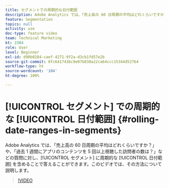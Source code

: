 ```yaml
---
title: セグメントでの周期的な日付範囲
description: Adobe Analytics では、「売上高の 60 日周期の平均はどれくらいですか？」や、「過去 1 週間にアプリのコンテンツを 5 回以上視聴した訪問者の数は？」などの質問に対し、セグメントに周期的な日付範囲を含めることで答えることができます。このビデオでは、その方法について説明します。
feature: Segmentation
topics: null
activity: use
doc-type: feature video
team: Technical Marketing
kt: 2304
role: User
level: Beginner
exl-id: d90b0284-caef-4271-9f2a-d3cb1fd57e2b
source-git-commit: 8fc641743bc9e07b838a22ca64ccc15344d52764
workflow-type: ht
source-wordcount: '104'
ht-degree: 100%

---
```


# [!UICONTROL セグメント] での周期的な [!UICONTROL 日付範囲] {#rolling-date-ranges-in-segments}

Adobe Analytics では、「売上高の 60 日周期の平均はどれくらいですか？」や、「過去 1 週間にアプリのコンテンツを 5 回以上視聴した訪問者の数は？」などの質問に対し、[!UICONTROL セグメント] に周期的な [!UICONTROL 日付範囲] を含めることで答えることができます。このビデオでは、その方法について説明します。

>[!VIDEO](https://video.tv.adobe.com/v/25403/?quality=12&learn=on)

